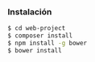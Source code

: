 ### Instalación

```bash
$ cd web-project
$ composer install
$ npm install -g bower
$ bower install
```
